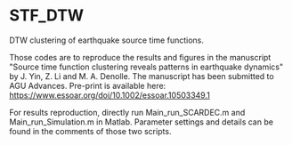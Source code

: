 # STF_DTW
DTW clustering of earthquake source time functions. 

Those codes are to reproduce the results and figures in the manuscript "Source time function clustering reveals patterns in earthquake dynamics" by J. Yin, Z. Li and M. A. Denolle. The manuscript has been submitted to AGU Advances. Pre-print is available here: https://www.essoar.org/doi/10.1002/essoar.10503349.1


For results reproduction, directly run Main_run_SCARDEC.m and Main_run_Simulation.m in Matlab. Parameter settings and details can be found in the comments of those two scripts.
